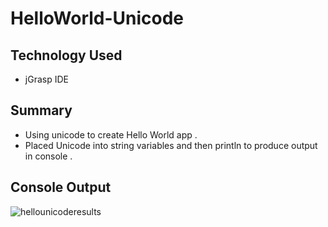 # HelloWorld-Unicode
## Technology Used
* jGrasp IDE

## Summary
* Using unicode to create Hello World app .
* Placed Unicode into string variables and then println to produce output in console .

## Console Output
![hellounicoderesults](https://user-images.githubusercontent.com/36983507/52803853-e50f1a80-3050-11e9-8067-bf07aeb9040e.PNG)

